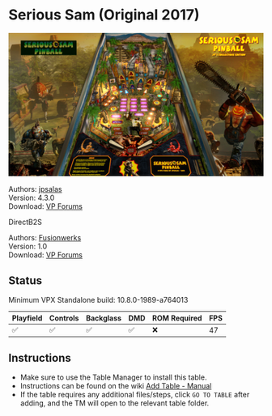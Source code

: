 # Serious Sam (Original 2017)

![Table Preview](../../images/vpx-serious-sam-preview.jpg)

Authors: [jpsalas](https://www.vpforums.org/index.php?showuser=277)  
Version: 4.3.0  
Download: [VP Forums](https://www.vpforums.org/index.php?app=downloads&showfile=13094)

DirectB2S

Authors: [Fusionwerks](https://www.vpforums.org/index.php?showuser=120505)  
Version: 1.0  
Download: [VP Forums](https://www.vpforums.org/index.php?app=downloads&showfile=13913)

## Status 

Minimum VPX Standalone build: 10.8.0-1989-a764013

| Playfield | Controls | Backglass | DMD | ROM Required | FPS | 
|-----------|----------|-----------|-----|--------------|-----|
| :white_check_mark: | :white_check_mark: | :white_check_mark: | :white_check_mark: | :x: | 47 |

## Instructions

- Make sure to use the Table Manager to install this table.
- Instructions can be found on the wiki [Add Table - Manual](https://github.com/LegendsUnchained/vpx-standalone-alp4k/wiki/%5B04%5D-%F0%9F%A7%A1-TM-%E2%80%90-Other-Features#add-table---manual)
- If the table requires any additional files/steps, click `GO TO TABLE` after adding, and the TM will open to the relevant table folder.

